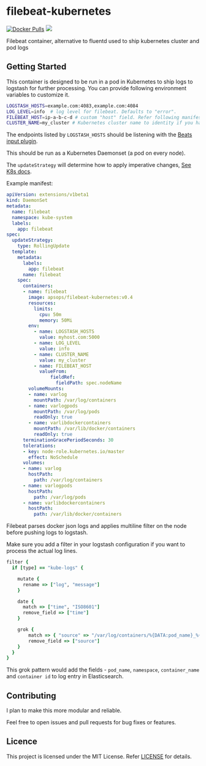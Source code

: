 # filebeat-kubernetes

[![Docker Pulls](https://img.shields.io/docker/pulls/apsops/filebeat-kubernetes.svg)](https://hub.docker.com/r/apsops/filebeat-kubernetes/)
[![](https://images.microbadger.com/badges/image/apsops/filebeat-kubernetes.svg)](https://microbadger.com/images/apsops/filebeat-kubernetes "")

Filebeat container, alternative to fluentd used to ship kubernetes cluster and pod logs

## Getting Started
This container is designed to be run in a pod in Kubernetes to ship logs to logstash for further processing.
You can provide following environment variables to customize it.

```bash
LOGSTASH_HOSTS=example.com:4083,example.com:4084
LOG_LEVEL=info  # log level for filebeat. Defaults to "error".
FILEBEAT_HOST=ip-a-b-c-d # custom "host" field. Refer following manifest to set it to k8s nodeName
CLUSTER_NAME=my_cluster # Kubernetes cluster name to identity if you have multiple clusters. Default value is "default".
```

The endpoints listed by `LOGSTASH_HOSTS` should be listening with the [Beats input plugin](https://www.elastic.co/guide/en/logstash/5.6/plugins-inputs-beats.html).

This should be run as a Kubernetes Daemonset (a pod on every node).

The `updateStrategy` will determine how to apply imperative changes, [See K8s docs](https://kubernetes.io/docs/tasks/manage-daemon/update-daemon-set/#step-3-updating-a-daemonset-template).

Example manifest:

```yaml
apiVersion: extensions/v1beta1
kind: DaemonSet
metadata:
  name: filebeat
  namespace: kube-system
  labels:
    app: filebeat
spec:
  updateStrategy:
    type: RollingUpdate
  template:
    metadata:
      labels:
        app: filebeat
      name: filebeat
    spec:
      containers:
      - name: filebeat
        image: apsops/filebeat-kubernetes:v0.4
        resources:
          limits:
            cpu: 50m
            memory: 50Mi
        env:
          - name: LOGSTASH_HOSTS
            value: myhost.com:5000
          - name: LOG_LEVEL
            value: info
          - name: CLUSTER_NAME
            value: my_cluster
          - name: FILEBEAT_HOST
            valueFrom:
                fieldRef:
                  fieldPath: spec.nodeName
        volumeMounts:
        - name: varlog
          mountPath: /var/log/containers
        - name: varlogpods
          mountPath: /var/log/pods
          readOnly: true
        - name: varlibdockercontainers
          mountPath: /var/lib/docker/containers
          readOnly: true
      terminationGracePeriodSeconds: 30
      tolerations:
      - key: node-role.kubernetes.io/master
        effect: NoSchedule
      volumes:
      - name: varlog
        hostPath:
          path: /var/log/containers
      - name: varlogpods
        hostPath:
          path: /var/log/pods
      - name: varlibdockercontainers
        hostPath:
          path: /var/lib/docker/containers
```

Filebeat parses docker json logs and applies multiline filter on the node before pushing logs to logstash.

Make sure you add a filter in your logstash configuration if you want to process the actual log lines.

```ruby
filter {
  if [type] == "kube-logs" {

    mutate {
      rename => ["log", "message"]
    }

    date {
      match => ["time", "ISO8601"]
      remove_field => ["time"]
    }

    grok {
        match => { "source" => "/var/log/containers/%{DATA:pod_name}_%{DATA:namespace}_%{GREEDYDATA:container_name}-%{DATA:container_id}.log" }
        remove_field => ["source"]
    }
  }
}
```

This grok pattern would add the fields - `pod_name`, `namespace`, `container_name` and `container id` to log entry in Elasticsearch.

## Contributing
I plan to make this more modular and reliable.

Feel free to open issues and pull requests for bug fixes or features.

## Licence

This project is licensed under the MIT License. Refer [LICENSE](https://github.com/ApsOps/filebeat-kubernetes/blob/master/LICENSE) for details.

